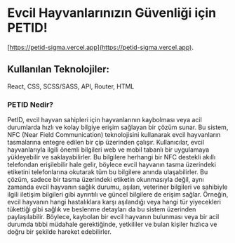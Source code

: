 # Evcil Hayvanlarınızın Güvenliği için PETID!

[https://petid-sigma.vercel.app](https://petid-sigma.vercel.app).

## Kullanılan Teknolojiler:
React, CSS, SCSS/SASS, API, Router, HTML

### PETID Nedir?
PetID, evcil hayvan sahipleri için hayvanlarının kaybolması veya acil durumlarda hızlı ve kolay bilgiye erişim sağlayan bir çözüm sunar. Bu sistem, NFC (Near Field Communication) teknolojisini kullanarak evcil hayvanların tasmalarına entegre edilen bir çip üzerinden çalışır. Kullanıcılar, evcil hayvanlarıyla ilgili önemli bilgileri web ve mobil tabanlı bir uygulamaya yükleyebilir ve saklayabilirler. Bu bilgilere herhangi bir NFC destekli akıllı telefondan erişilebilir hale gelir, böylece evcil hayvanın tasma üzerindeki etiketini telefonlarına okutarak tüm bu bilgilere anında ulaşabilirler. Bu çözüm, sadece bir tasma üzerindeki etiketin okunmasıyla değil, aynı zamanda evcil hayvanın sağlık durumu, aşıları, veteriner bilgileri ve sahibiyle ilgili iletişim bilgileri gibi ayrıntılı ve güncel bilgilere de erişim sağlar. Örneğin, evcil hayvanın hangi hastalıklara karşı aşılandığı veya hangi tür yiyecekleri tükettiği gibi sağlık ve beslenme detayları da bu sistem üzerinden paylaşılabilir. Böylece, kaybolan bir evcil hayvanın bulunması veya bir acil durumda tıbbi müdahale gerektiğinde, yetkililer ve bulan kişiler hızlıca ve doğru bir şekilde hareket edebilirler.
